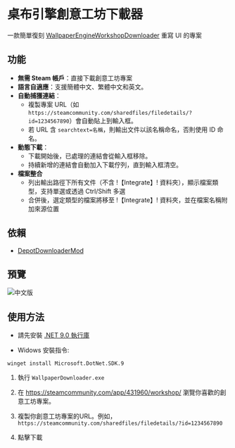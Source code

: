 # 桌布引擎創意工坊下載器

一款簡單復刻 [WallpaperEngineWorkshopDownloader](https://github.com/oureveryday/WallpaperEngineWorkshopDownloader) 重寫 UI 的專案

## 功能  

- **無需 Steam 帳戶**：直接下載創意工坊專案
- **語言自適應**：支援簡體中文、繁體中文和英文。
- **自動捕獲連結**：
  - 複製專案 URL（如 `https://steamcommunity.com/sharedfiles/filedetails/?id=1234567890`）會自動貼上到輸入框。
  - 若 URL 含 `searchtext=名稱`，則輸出文件以該名稱命名，否則使用 ID 命名。
- **動態下載**：
  - 下載開始後，已處理的連結會從輸入框移除。
  - 持續新增的連結會自動加入下載佇列，直到輸入框清空。
- **檔案整合**
  - 列出輸出路徑下所有文件（不含 !【Integrate】! 資料夾），顯示檔案類型，支持單選或透過 Ctrl/Shift 多選
  - 合併後，選定類型的檔案將移至 !【Integrate】! 資料夾，並在檔案名稱附加來源位置

## 依賴  

- [DepotDownloaderMod](https://github.com/oureveryday/DepotDownloaderMod)

## 預覽

![中文版](https://github.com/user-attachments/assets/3c6f23f0-c9ae-42e3-9152-2748818db0a6)

## 使用方法  

* 請先安裝 [.NET 9.0 執行庫](https://dotnet.microsoft.com/download/dotnet/9.0/runtime)

* Widows 安裝指令:
```
winget install Microsoft.DotNet.SDK.9
```

1. 執行 `WallpaperDownloader.exe`

2. 在 <https://steamcommunity.com/app/431960/workshop/> 瀏覽你喜歡的創意工坊專案。

3. 複製你創意工坊專案的URL。例如，`https://steamcommunity.com/sharedfiles/filedetails/?id=1234567890`

4. 點擊下載